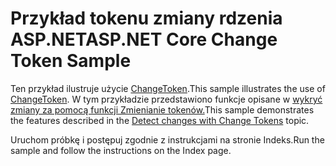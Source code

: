 # <a name="aspnet-core-change-token-sample"></a><span data-ttu-id="92206-101">Przykład tokenu zmiany rdzenia ASP.NET</span><span class="sxs-lookup"><span data-stu-id="92206-101">ASP.NET Core Change Token Sample</span></span>

<span data-ttu-id="92206-102">Ten przykład ilustruje użycie [ChangeToken](https://docs.microsoft.com/dotnet/api/microsoft.extensions.primitives.changetoken).</span><span class="sxs-lookup"><span data-stu-id="92206-102">This sample illustrates the use of [ChangeToken](https://docs.microsoft.com/dotnet/api/microsoft.extensions.primitives.changetoken).</span></span> <span data-ttu-id="92206-103">W tym przykładzie przedstawiono funkcje opisane w [wykryć zmiany za pomocą funkcji Zmienianie tokenów.](https://docs.microsoft.com/aspnet/core/fundamentals/change-tokens)</span><span class="sxs-lookup"><span data-stu-id="92206-103">This sample demonstrates the features described in the [Detect changes with Change Tokens](https://docs.microsoft.com/aspnet/core/fundamentals/change-tokens) topic.</span></span>

<span data-ttu-id="92206-104">Uruchom próbkę i postępuj zgodnie z instrukcjami na stronie Indeks.</span><span class="sxs-lookup"><span data-stu-id="92206-104">Run the sample and follow the instructions on the Index page.</span></span>
